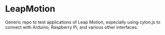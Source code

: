 # LeapMotion
Generic repo to test applications of Leap Motion, especially using cylon.js to connect with Arduino, Raspberry Pi, and various other interfaces.
